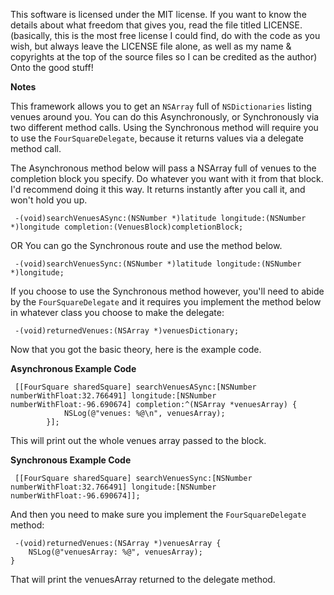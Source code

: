 This software is licensed under the MIT license. If you want to know the details about what freedom that gives you, read the file titled LICENSE.(basically, this is the most free license I could find, do with the code as you wish, but always leave the LICENSE file alone, as well as my name & copyrights at the top of the source files so I can be credited as the author) Onto the good stuff!

**Notes**

This framework allows you to get an `NSArray` full of `NSDictionaries` listing venues around you. You can do this Asynchronously, or Synchronously via two different method calls. Using the Synchronous method will require you to use the `FourSquareDelegate`, because it returns values via a delegate method call.

The Asynchronous method below will pass a NSArray full of venues to the completion block you specify. Do whatever you want with it from that block. I'd recommend doing it this way. It returns instantly after you call it, and won't hold you up.

	 -(void)searchVenuesASync:(NSNumber *)latitude longitude:(NSNumber *)longitude completion:(VenuesBlock)completionBlock;
	
OR You can go the Synchronous route and use the method below.

	 -(void)searchVenuesSync:(NSNumber *)latitude longitude:(NSNumber *)longitude;

If you choose to use the Synchronous method however, you'll need to abide by the `FourSquareDelegate` and it requires you implement the method below in whatever class you choose to make the delegate:

	 -(void)returnedVenues:(NSArray *)venuesDictionary;
	
Now that you got the basic theory, here is the example code.

**Asynchronous Example Code**

	 [[FourSquare sharedSquare] searchVenuesASync:[NSNumber numberWithFloat:32.766491] longitude:[NSNumber numberWithFloat:-96.690674] completion:^(NSArray *venuesArray) {
	            NSLog(@"venues: %@\n", venuesArray);
	        }];
	
This will print out the whole venues array passed to the block.

**Synchronous Example Code**

	 [[FourSquare sharedSquare] searchVenuesSync:[NSNumber numberWithFloat:32.766491] longitude:[NSNumber numberWithFloat:-96.690674]];
	
And then you need to make sure you implement the `FourSquareDelegate` method:

	 -(void)returnedVenues:(NSArray *)venuesArray {
	    NSLog(@"venuesArray: %@", venuesArray);
	}
	
That will print the venuesArray returned to the delegate method.